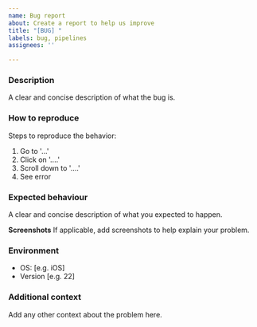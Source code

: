 ```yaml
---
name: Bug report
about: Create a report to help us improve
title: "[BUG] "
labels: bug, pipelines
assignees: ''

---
```


### Description

A clear and concise description of what the bug is.

### How to reproduce

Steps to reproduce the behavior:
1. Go to '...'
2. Click on '....'
3. Scroll down to '....'
4. See error

### Expected behaviour
A clear and concise description of what you expected to happen.

**Screenshots**
If applicable, add screenshots to help explain your problem.

### Environment

 - OS: [e.g. iOS]
 - Version [e.g. 22]

### Additional context

Add any other context about the problem here.
